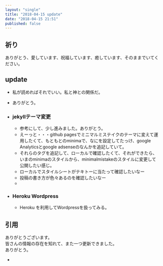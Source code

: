 ```yaml
---
layout: "single"
title: "2018-04-15 update"
date: "2018-04-15 21:51"
published: false
---
```

## 祈り
ありがとう、愛しています、祝福しています、癒しています、そのままでいてください。

## update
- 私が読めればそれでいい。私と神との関係だ。
- ありがとう。

- ### jekyllテーマ変更
  - 参考にして、少し進みました。ありがとう。
  - えーっと・・・github pagesでミニマルミステイクのテーマに変えて運用したくて、もともとのminimaで、なにを設定してたっけ、google Analyticsとgoogle adsenseのなんかを追記していて。
  - それらのタグを追記して、ローカルで確認したくて、それができたら、いまのminimaのスタイルから、minimalmistakeのスタイルに変更して公開したい感じ。
  - ローカルでスタイルシートがテキトーに当たって確認したいなー
  - 投稿の書き方が色々あるのを確認したいなー
  - 




- ### Heroku Wordpress
  - Heroku を利用してWordpressを扱ってみる。


## 引用
ありがとうございます。  
皆さんの情報の存在を知れて、また一つ更新できました。  
ありがとう。

-
